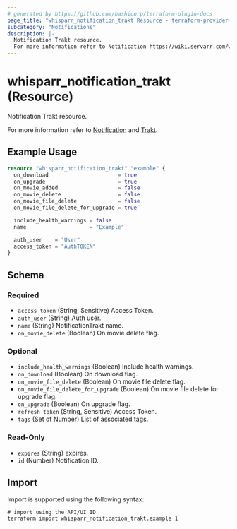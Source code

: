 ```yaml
---
# generated by https://github.com/hashicorp/terraform-plugin-docs
page_title: "whisparr_notification_trakt Resource - terraform-provider-whisparr"
subcategory: "Notifications"
description: |-
  Notification Trakt resource.
  For more information refer to Notification https://wiki.servarr.com/whisparr/settings#connect and Trakt https://wiki.servarr.com/whisparr/supported#trakt.
---
```


# whisparr_notification_trakt (Resource)

<!-- subcategory:Notifications -->Notification Trakt resource.
For more information refer to [Notification](https://wiki.servarr.com/whisparr/settings#connect) and [Trakt](https://wiki.servarr.com/whisparr/supported#trakt).

## Example Usage

```terraform
resource "whisparr_notification_trakt" "example" {
  on_download                      = true
  on_upgrade                       = true
  on_movie_added                   = false
  on_movie_delete                  = false
  on_movie_file_delete             = false
  on_movie_file_delete_for_upgrade = true

  include_health_warnings = false
  name                    = "Example"

  auth_user    = "User"
  access_token = "AuthTOKEN"
}
```

<!-- schema generated by tfplugindocs -->
## Schema

### Required

- `access_token` (String, Sensitive) Access Token.
- `auth_user` (String) Auth user.
- `name` (String) NotificationTrakt name.
- `on_movie_delete` (Boolean) On movie delete flag.

### Optional

- `include_health_warnings` (Boolean) Include health warnings.
- `on_download` (Boolean) On download flag.
- `on_movie_file_delete` (Boolean) On movie file delete flag.
- `on_movie_file_delete_for_upgrade` (Boolean) On movie file delete for upgrade flag.
- `on_upgrade` (Boolean) On upgrade flag.
- `refresh_token` (String, Sensitive) Access Token.
- `tags` (Set of Number) List of associated tags.

### Read-Only

- `expires` (String) expires.
- `id` (Number) Notification ID.

## Import

Import is supported using the following syntax:

```shell
# import using the API/UI ID
terraform import whisparr_notification_trakt.example 1
```
